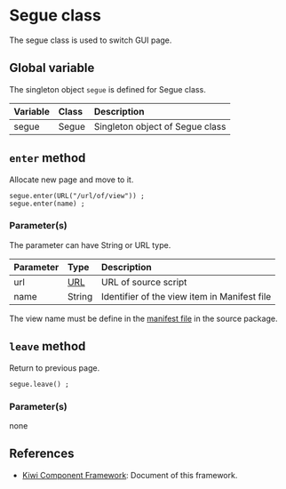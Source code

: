 # Segue class
The segue class is used to switch GUI page.

## Global variable
The singleton object `segue` is defined for Segue class.

|Variable   |Class    | Description                     |
|:---       |:---     |:---                             |
|segue      |Segue    |Singleton object of Segue class  |

## `enter` method
Allocate new page and move to it.
````
segue.enter(URL("/url/of/view")) ;
segue.enter(name) ;
````

### Parameter(s)
The parameter can have String or URL type.

|Parameter  |Type   |Description                    |
|:---       |:---   |:---                           |
|url        |[URL](https://github.com/steelwheels/KiwiScript/blob/master/KiwiLibrary/Document/Class/URL.md)    |URL of source script |
|name       |String |Identifier of the view item in Manifest file  |

The view name must be define in the [manifest file](https://github.com/steelwheels/JSTools/blob/master/Document/jspkg.md) in the source package.

## `leave` method
Return to previous page.
````
segue.leave() ;
````

### Parameter(s)
none

## References
* [Kiwi Component Framework](https://github.com/steelwheels/KiwiCompnents): Document of this framework.


